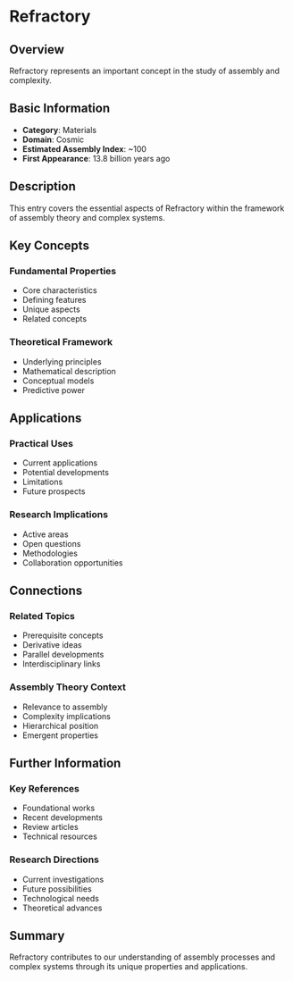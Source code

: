 # Refractory

## Overview

Refractory represents an important concept in the study of assembly and complexity.

## Basic Information

- **Category**: Materials
- **Domain**: Cosmic
- **Estimated Assembly Index**: ~100
- **First Appearance**: 13.8 billion years ago

## Description

This entry covers the essential aspects of Refractory within the framework of assembly theory and complex systems.

## Key Concepts

### Fundamental Properties
- Core characteristics
- Defining features
- Unique aspects
- Related concepts

### Theoretical Framework
- Underlying principles
- Mathematical description
- Conceptual models
- Predictive power

## Applications

### Practical Uses
- Current applications
- Potential developments
- Limitations
- Future prospects

### Research Implications
- Active areas
- Open questions
- Methodologies
- Collaboration opportunities

## Connections

### Related Topics
- Prerequisite concepts
- Derivative ideas
- Parallel developments
- Interdisciplinary links

### Assembly Theory Context
- Relevance to assembly
- Complexity implications
- Hierarchical position
- Emergent properties

## Further Information

### Key References
- Foundational works
- Recent developments
- Review articles
- Technical resources

### Research Directions
- Current investigations
- Future possibilities
- Technological needs
- Theoretical advances

## Summary

Refractory contributes to our understanding of assembly processes and complex systems through its unique properties and applications.
